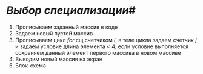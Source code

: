 # _Выбор специализации_#

1. Прописываем заданный массив в коде
2. Задаем новый пустой массив
3. Прописываем цикл *for* сщ счетчиком *i*, в теле цикла задаем счетчик *j* и задаем условие длина элемента < 4, если условие выполняется сохраняем данный элемент первого массива в новом массиве
4. Выводим новый массив на экран
5. Блок-схема

![]()